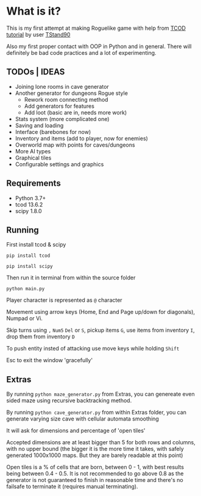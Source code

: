 # What is it?

This is my first attempt at making Roguelike game with help from [TCOD tutorial](http://https://www.rogueliketutorials.com/tutorials/tcod/v2/ "TCOD") by user [TStand90](https://github.com/TStand90 "TStand90 on GitHub")

Also my first proper contact with OOP in Python and in general.
There will definitely be bad code practices and a lot of experimenting.

## TODOs | IDEAS

- Joining lone rooms in cave generator
- Another generator for dungeons Rogue style
  - Rework room connecting method
  - Add generators for features
  - Add loot (basic are in, needs more work)
- Stats system (more complicated one)
- Saving and loading
- Interface (barebones for now)
- Inventory and items (add to player, now for enemies)
- Overworld map with points for caves/dungeons
- More AI types
- Graphical tiles
- Configurable settings and graphics

## Requirements

- Python 3.7+
- tcod 13.6.2
- scipy 1.8.0

## Running

First install tcod & scipy

`pip install tcod`

`pip install scipy`

Then run it in terminal from within the source folder

`python main.py`

Player character is represented as `@` character

Movement using arrow keys (Home, End and Page up/down for diagonals), Numpad or Vi.

Skip turns using `,` `Num5` `Del` or `S`, pickup items `G`, use items from inventory `I`, drop them from inventory `D`

To push entity insted of attacking use move keys while holding `Shift`

Esc to exit the window 'gracefully'

## Extras

By running `python maze_generator.py` from Extras, you can genereate even sided maze using recursive backtracking method.

By running `python cave_generator.py` from within Extras folder, you can generate varying size cave with cellular automata smoothing

It will ask for dimensions and percentage of 'open tiles'

Accepted dimensions are at least bigger than 5 for both rows and columns, with no upper bound (the bigger it is the more time it takes, with safely generated 1000x1000 maps. But they are barely readable at this point)

Open tiles is a % of cells that are born, between 0 - 1, with best results being between 0.4 - 0.5. It is not recommended to go above 0.8 as the generator is not guaranteed to finish in reasonable time and there's no failsafe to terminate it (requires manual terminating).
